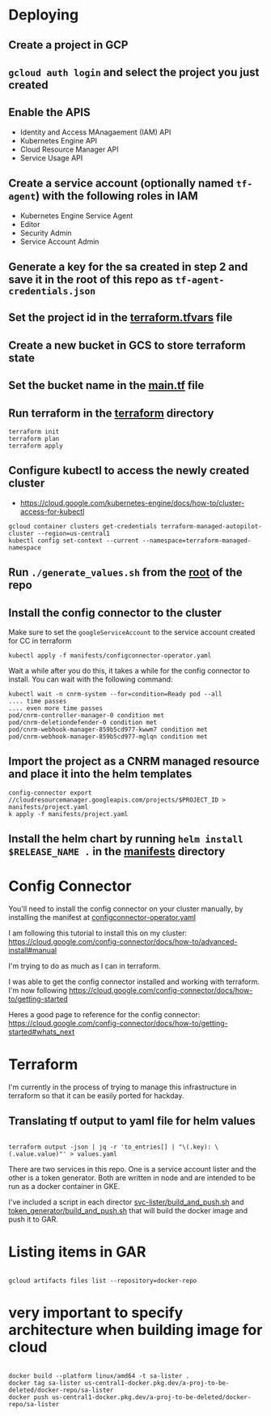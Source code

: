 # Deploying

## Create a project in GCP

## `gcloud auth login` and select the project you just created

## Enable the APIS

- Identity and Access MAnagaement (IAM) API
- Kubernetes Engine API
- Cloud Resource Manager API
- Service Usage API

## Create a service account (optionally named `tf-agent`) with the following roles in IAM

- Kubernetes Engine Service Agent
- Editor
- Security Admin
- Service Account Admin

## Generate a key for the sa created in step 2 and save it in the root of this repo as `tf-agent-credentials.json`

## Set the project id in the [terraform.tfvars](./terraform/terraform.tfvars) file

## Create a new bucket in GCS to store terraform state

## Set the bucket name in the [main.tf](./terraform/main.tf) file

## Run terraform in the [terraform](./terraform/) directory

```
terraform init
terraform plan
terraform apply
```

## Configure kubectl to access the newly created cluster

- https://cloud.google.com/kubernetes-engine/docs/how-to/cluster-access-for-kubectl

```
gcloud container clusters get-credentials terraform-managed-autopilot-cluster --region=us-central1
kubectl config set-context --current --namespace=terraform-managed-namespace
```

## Run `./generate_values.sh` from the [root](.) of the repo

## Install the config connector to the cluster

Make sure to set the `googleServiceAccount` to the service account created for CC in terraform

```
kubectl apply -f manifests/configconnector-operator.yaml
```

Wait a while after you do this, it takes a while for the config connector to install. You can wait with the following command:

```
kubectl wait -n cnrm-system --for=condition=Ready pod --all
.... time passes
.... even more time passes
pod/cnrm-controller-manager-0 condition met
pod/cnrm-deletiondefender-0 condition met
pod/cnrm-webhook-manager-859b5cd977-kwwm7 condition met
pod/cnrm-webhook-manager-859b5cd977-mglqn condition met
```

## Import the project as a CNRM managed resource and place it into the helm templates

```
config-connector export //cloudresourcemanager.googleapis.com/projects/$PROJECT_ID > manifests/project.yaml
k apply -f manifests/project.yaml

```

## Install the helm chart by running `helm install $RELEASE_NAME .` in the [manifests](./manifests/) directory

# Config Connector

You'll need to install the config connector on your cluster manually, by installing the manifest at [configconnector-operator.yaml](./manifests/configconnector-operator.yaml)

I am following this tutorial to install this on my cluster: https://cloud.google.com/config-connector/docs/how-to/advanced-install#manual

I'm trying to do as much as I can in terraform.

I was able to get the config connector installed and working with terraform. I'm now following https://cloud.google.com/config-connector/docs/how-to/getting-started

Heres a good page to reference for the config connector: https://cloud.google.com/config-connector/docs/how-to/getting-started#whats_next

# Terraform

I'm currently in the process of trying to manage this infrastructure in terraform so that it can be easily ported for hackday.

## Translating tf output to yaml file for helm values

```

terraform output -json | jq -r 'to_entries[] | "\(.key): \(.value.value)"' > values.yaml

```

There are two services in this repo. One is a service account lister and the other is a token generator. Both are written in node and are intended to be run as a docker container in GKE.

I've included a script in each director [svc-lister/build_and_push.sh](./svc-lister/build_and_push.sh) and [token_generator/build_and_push.sh](./token_generator/build_and_push.sh) that will build the docker image and push it to GAR.

# Listing items in GAR

```

gcloud artifacts files list --repository=docker-repo

```

# very important to specify architecture when building image for cloud

```

docker build --platform linux/amd64 -t sa-lister .
docker tag sa-lister us-central1-docker.pkg.dev/a-proj-to-be-deleted/docker-repo/sa-lister
docker push us-central1-docker.pkg.dev/a-proj-to-be-deleted/docker-repo/sa-lister

```
